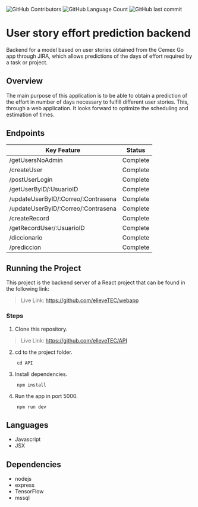 ![GitHub Contributors](https://img.shields.io/github/contributors/chingu-voyages/v36-toucans-team-04?style=plastic)
![GitHub Language Count](https://img.shields.io/github/languages/count/chingu-voyages/v36-toucans-team-04?style=plastic)
![GitHub last commit](https://img.shields.io/github/last-commit/chingu-voyages/v36-toucans-team-04?style=plastic)

# User story effort prediction backend

Backend for a model based on user stories obtained from the Cemex Go app through JIRA, which allows predictions of the days of effort required by a task or project.

## Overview

The main purpose of this application is to be able to obtain a prediction of the effort in number of days necessary to fulfill different user stories. This, through a web application.
It looks forward to optimize the scheduling and estimation of times.

## Endpoints

| Key Feature                                              | Status           |
| -------------------------------------------------------- | ---------------- |
| /getUsersNoAdmin                                         | Complete         |
| /createUser                                              | Complete         |
| /postUserLogin                                           | Complete         |
| /getUserByID/:UsuarioID                                  | Complete         |
| /updateUserByID/:Correo/:Contrasena                      | Complete         |
| /updateUserByID/:Correo/:Contrasena                      | Complete         |
| /createRecord                                            | Complete         |
| /getRecordUser/:UsuarioID                                | Complete         |
| /diccionario                                             | Complete         |
| /prediccion                                              | Complete         |

## Running the Project

This project is the backend server of a React project that can be found in the following link:
> Live Link: https://github.com/elleveTEC/webapp

### Steps
1. Clone this repository.
> Live Link: https://github.com/elleveTEC/API

2. cd to the project folder.
```
    cd API
```
3. Install dependencies. 
```
    npm install
```
4. Run the app in port 5000.
```
    npm run dev
```

## Languages

- Javascript
- JSX

## Dependencies

- nodejs
- express
- TensorFlow
- mssql
